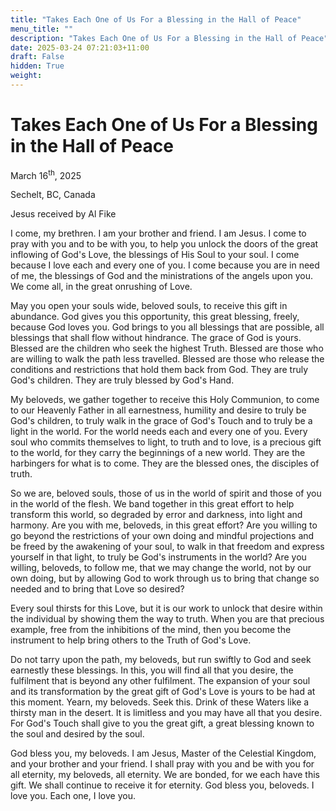 ```yaml
---
title: "Takes Each One of Us For a Blessing in the Hall of Peace"
menu_title: ""
description: "Takes Each One of Us For a Blessing in the Hall of Peace"
date: 2025-03-24 07:21:03+11:00
draft: False
hidden: True
weight:
---
```

# Takes Each One of Us For a Blessing in the Hall of Peace

March 16<sup>th</sup>, 2025

Sechelt, BC, Canada

Jesus received by Al Fike

I come, my brethren. I am your brother and friend. I am Jesus. I come to pray with you and to be with you, to help you unlock the doors of the great inflowing of God's Love, the blessings of His Soul to your soul. I come because I love each and every one of you. I come because you are in need of me, the blessings of God and the ministrations of the angels upon you. We come all, in the great onrushing of Love.

May you open your souls wide, beloved souls, to receive this gift in abundance. God gives you this opportunity, this great blessing, freely, because God loves you. God brings to you all blessings that are possible, all blessings that shall flow without hindrance. The grace of God is yours. 
Blessed are the children who seek the highest Truth. Blessed are those who are willing to walk the path less travelled. Blessed are those who release the conditions and restrictions that hold them back from God. They are truly God's children. They are truly blessed by God's Hand.

My beloveds, we gather together to receive this Holy Communion, to come to our Heavenly Father in all earnestness, humility and desire to truly be God's children, to truly walk in the grace of God's Touch and to truly be a light in the world. For the world needs each and every one of you. Every soul who commits themselves to light, to truth and to love, is a precious gift to the world, for they carry the beginnings of a new world. They are the harbingers for what is to come. They are the blessed ones, the disciples of truth.

So we are, beloved souls, those of us in the world of spirit and those of you in the world of the flesh. We band together in this great effort to help transform this world, so degraded by error and darkness, into light and harmony. Are you with me, beloveds, in this great effort? Are you willing to go beyond the restrictions of your own doing and mindful projections and be freed by the awakening of your soul, to walk in that freedom and express yourself in that light, to truly be God's instruments in the world? Are you willing, beloveds, to follow me, that we may change the world, not by our own doing, but by allowing God to work through us to bring that change so needed and to bring that Love so desired?

Every soul thirsts for this Love, but it is our work to unlock that desire within the individual by showing them the way to truth. When you are that precious example, free from the inhibitions of the mind, then you become the instrument to help bring others to the Truth of God's Love.

Do not tarry upon the path, my beloveds, but run swiftly to God and seek earnestly these blessings. In this, you will find all that you desire, the fulfilment that is beyond any other fulfilment. The expansion of your soul and its transformation by the great gift of God's Love is yours to be had at this moment. Yearn, my beloveds. Seek this. Drink of these Waters like a thirsty man in the desert. It is limitless and you may have all that you desire. For God's Touch shall give to you the great gift, a great blessing known to the soul and desired by the soul.

God bless you, my beloveds. I am Jesus, Master of the Celestial Kingdom, and your brother and your friend. I shall pray with you and be with you for all eternity, my beloveds, all eternity. We are bonded, for we each have this gift. We shall continue to receive it for eternity. God bless you, beloveds. I love you. Each one, I love you.
